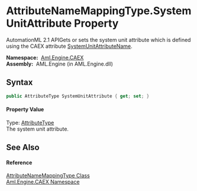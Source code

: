 AttributeNameMappingType.SystemUnitAttribute Property
=====================================================
AutomationML 2.1 APIGets or sets the system unit attribute which is defined using the CAEX attribute [SystemUnitAttributeName][1].

  **Namespace:**  [Aml.Engine.CAEX][2]  
  **Assembly:**  AML.Engine (in AML.Engine.dll)

Syntax
------

```csharp
public AttributeType SystemUnitAttribute { get; set; }
```

#### Property Value
Type: [AttributeType][3]  
 The system unit attribute. 

See Also
--------

#### Reference
[AttributeNameMappingType Class][4]  
[Aml.Engine.CAEX Namespace][2]  

[1]: SystemUnitAttributeName.md
[2]: ../README.md
[3]: ../AttributeType/README.md
[4]: README.md
[5]: https://www.automationml.org
[6]: ../../icons/logoShade.png